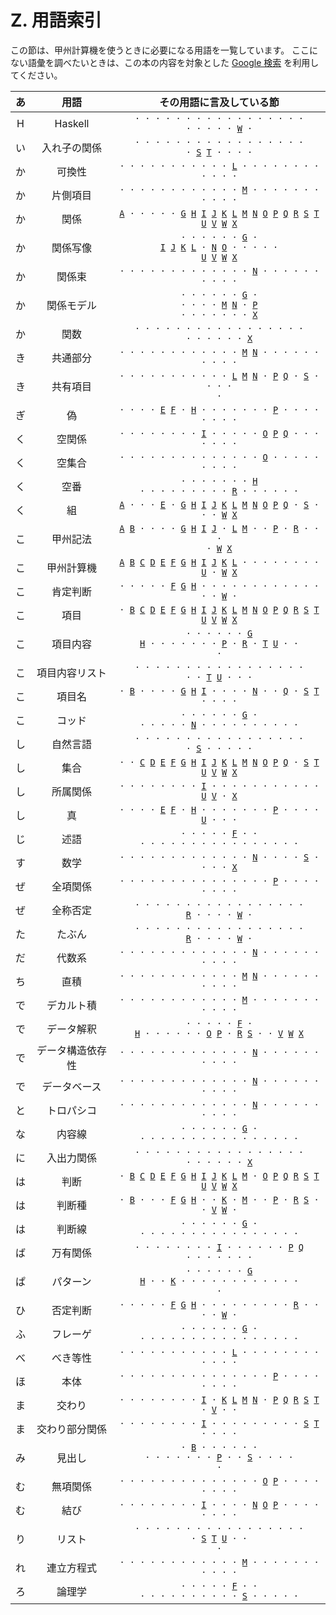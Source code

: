 # Z. 用語索引

この節は、甲州計算機を使うときに必要になる用語を一覧しています。
ここにない語彙を調べたいときは、この本の内容を対象とした
[Google 検索][Google] を利用してください。


| あ | 用語 | その用語に言及している節 |
|:---:|:---:|:---:|
| H | Haskell | <code>· · · · · · · · · · · · · · · · · · · · · · [W][W] ·</code> |
| い | 入れ子の関係 | <code>· · · · · · · · · · · · · · · · · · [S][S] [T][T] · · · ·</code> |
| か | 可換性 | <code>· · · · · · · · · · · [L][L] · · · · · · · · · · · ·</code> |
| か | 片側項目 | <code>· · · · · · · · · · · · [M][M] · · · · · · · · · · ·</code> |
| か | 関係 | <code>[A][A] · · · · · [G][G] [H][H] [I][I] [J][J] [K][K] [L][L] [M][M] [N][N] [O][O] [P][P] [Q][Q] [R][R] [S][S] [T][T] [U][U] [V][V] [W][W] [X][X]</code> |
| か | 関係写像 | <code>· · · · · · [G][G] · [I][I] [J][J] [K][K] [L][L] · [N][N] [O][O] · · · · · [U][U] [V][V] [W][W] [X][X]</code> |
| か | 関係束 | <code>· · · · · · · · · · · · · [N][N] · · · · · · · · · ·</code> |
| か | 関係モデル | <code>· · · · · · [G][G] · · · · · [M][M] [N][N] · [P][P] · · · · · · · [X][X]</code> |
| か | 関数 | <code>· · · · · · · · · · · · · · · · · · · · · · · [X][X]</code> |
| き | 共通部分 | <code>· · · · · · · · · · · · [M][M] [N][N] · · · · · · · · · ·</code> |
| き | 共有項目 | <code>· · · · · · · · · · · [L][L] [M][M] [N][N] · [P][P] [Q][Q] · [S][S] · · · · ·</code> |
| ぎ | 偽 | <code>· · · · [E][E] [F][F] · [H][H] · · · · · · · [P][P] · · · · · · · ·</code> |
| く | 空関係 | <code>· · · · · · · · [I][I] · · · · · [O][O] [P][P] [Q][Q] · · · · · · ·</code> |
| く | 空集合 | <code>· · · · · · · · · · · · · · [O][O] · · · · · · · · ·</code> |
| く | 空番 | <code>· · · · · · · [H][H] · · · · · · · · · [R][R] · · · · · ·</code> |
| く | 組 | <code>[A][A] · · · [E][E] · [G][G] [H][H] [I][I] [J][J] [K][K] [L][L] [M][M] [N][N] [O][O] [P][P] [Q][Q] · [S][S] · · · [W][W] [X][X]</code> |
| こ | 甲州記法 | <code>[A][A] [B][B] · · · · [G][G] [H][H] [I][I] [J][J] · [L][L] [M][M] · · [P][P] · [R][R] · · · · [W][W] [X][X]</code> |
| こ | 甲州計算機 | <code>[A][A] [B][B] [C][C] [D][D] [E][E] [F][F] [G][G] [H][H] [I][I] [J][J] [K][K] [L][L] · · · · · · · · [U][U] · [W][W] [X][X]</code> |
| こ | 肯定判断 | <code>· · · · · [F][F] [G][G] [H][H] · · · · · · · · · · · · · · [W][W] ·</code> |
| こ | 項目 | <code>· [B][B] [C][C] [D][D] [E][E] [F][F] [G][G] [H][H] [I][I] [J][J] [K][K] [L][L] [M][M] [N][N] [O][O] [P][P] [Q][Q] [R][R] [S][S] [T][T] [U][U] [V][V] [W][W] [X][X]</code> |
| こ | 項目内容 | <code>· · · · · · [G][G] [H][H] · · · · · · · [P][P] · [R][R] · [T][T] [U][U] · · ·</code> |
| こ | 項目内容リスト | <code>· · · · · · · · · · · · · · · · · · · [T][T] [U][U] · · ·</code> |
| こ | 項目名 | <code>· [B][B] · · · · [G][G] [H][H] [I][I] · · · · [N][N] · · [Q][Q] · [S][S] [T][T] · · · ·</code> |
| こ | コッド | <code>· · · · · · [G][G] · · · · · · [N][N] · · · · · · · · · ·</code> |
| し | 自然言語 | <code>· · · · · · · · · · · · · · · · · · [S][S] · · · · ·</code> |
| し | 集合 | <code>· · [C][C] [D][D] [E][E] [F][F] [G][G] [H][H] [I][I] [J][J] [K][K] [L][L] [M][M] [N][N] [O][O] [P][P] [Q][Q] · [S][S] [T][T] [U][U] [V][V] [W][W] [X][X]</code> |
| し | 所属関係 | <code>· · · · · · · · [I][I] · · · · · · · · · · · [U][U] [V][V] · [X][X]</code> |
| し | 真 | <code>· · · · [E][E] [F][F] · [H][H] · · · · · · · [P][P] · · · · [U][U] · · ·</code> |
| じ | 述語 | <code>· · · · · [F][F] · · · · · · · · · · · · · · · · · ·</code> |
| す | 数学 | <code>· · · · · · · · · · · · · [N][N] · · · · [S][S] · · · · [X][X]</code> |
| ぜ | 全項関係 | <code>· · · · · · · · · · · · · · · [P][P] · · · · · · · ·</code> |
| ぜ | 全称否定 | <code>· · · · · · · · · · · · · · · · · [R][R] · · · · [W][W] ·</code> |
| た | たぶん | <code>· · · · · · · · · · · · · · · · · [R][R] · · · · [W][W] ·</code> |
| だ | 代数系 | <code>· · · · · · · · · · · · · [N][N] · · · · · · · · · ·</code> |
| ち | 直積 | <code>· · · · · · · · · · · · [M][M] [N][N] · · · · · · · · · ·</code> |
| で | デカルト積 | <code>· · · · · · · · · · · · [M][M] · · · · · · · · · · ·</code> |
| で | データ解釈 | <code>· · · · · [F][F] · [H][H] · · · · · · [O][O] [P][P] · [R][R] [S][S] · · [V][V] [W][W] [X][X]</code> |
| で | データ構造依存性 | <code>· · · · · · · · · · · · · [N][N] · · · · · · · · · ·</code> |
| で | データベース | <code>· · · · · · · · · · · · · [N][N] · · · · · · · · · ·</code> |
| と | トロパシコ | <code>· · · · · · · · · · · · · [N][N] · · · · · · · · · ·</code> |
| な | 内容線 | <code>· · · · · · [G][G] · · · · · · · · · · · · · · · · ·</code> |
| に | 入出力関係 | <code>· · · · · · · · · · · · · · · · · · · · · · · [X][X]</code> |
| は | 判断 | <code>· [B][B] [C][C] [D][D] [E][E] [F][F] [G][G] [H][H] [I][I] [J][J] [K][K] [L][L] [M][M] · [O][O] [P][P] [Q][Q] [R][R] [S][S] [T][T] [U][U] [V][V] [W][W] [X][X]</code> |
| は | 判断種 | <code>· [B][B] · · · [F][F] [G][G] [H][H] · · [K][K] · [M][M] · · [P][P] · [R][R] [S][S] · · [V][V] [W][W] ·</code> |
| は | 判断線 | <code>· · · · · · [G][G] · · · · · · · · · · · · · · · · ·</code> |
| ば | 万有関係 | <code>· · · · · · · · [I][I] · · · · · · [P][P] [Q][Q] · · · · · · ·</code> |
| ぱ | パターン | <code>· · · · · · [G][G] [H][H] · · [K][K] · · · · · · · · · · · · ·</code> |
| ひ | 否定判断 | <code>· · · · · [F][F] [G][G] [H][H] · · · · · · · · · [R][R] · · · · [W][W] ·</code> |
| ふ | フレーゲ | <code>· · · · · · [G][G] · · · · · · · · · · · · · · · · ·</code> |
| べ | べき等性 | <code>· · · · · · · · · · · [L][L] · · · · · · · · · · · ·</code> |
| ほ | 本体 | <code>· · · · · · · · · · · · · · · [P][P] · · · · · · · ·</code> |
| ま | 交わり | <code>· · · · · · · · [I][I] · [K][K] [L][L] [M][M] [N][N] · [P][P] [Q][Q] [R][R] [S][S] [T][T] · [V][V] · ·</code> |
| ま | 交わり部分関係 | <code>· · · · · · · · [I][I] · · · · · · · · · [S][S] [T][T] · · · ·</code> |
| み | 見出し | <code>· [B][B] · · · · · · · · · · · · · [P][P] · · [S][S] · · · · ·</code> |
| む | 無項関係 | <code>· · · · · · · · · · · · · · [O][O] [P][P] · · · · · · · ·</code> |
| む | 結び | <code>· · · · · · · · [I][I] · · · · [N][N] [O][O] [P][P] · · · · · · · ·</code> |
| り | リスト | <code>· · · · · · · · · · · · · · · · · · [S][S] [T][T] [U][U] · · ·</code> |
| れ | 連立方程式 | <code>· · · · · · · · · · · · [M][M] · · · · · · · · · · ·</code> |
| ろ | 論理学 | <code>· · · · · [F][F] · · · · · · · · · · · · [S][S] · · · · ·</code> |


[A]: ../A
[B]: ../B
[C]: ../C
[D]: ../D
[E]: ../E
[F]: ../F
[G]: ../G
[H]: ../H
[I]: ../I
[J]: ../J
[K]: ../K
[L]: ../L
[M]: ../M
[N]: ../N
[O]: ../O
[P]: ../P
[Q]: ../Q
[R]: ../R
[S]: ../S
[T]: ../T
[U]: ../U
[V]: ../V
[W]: ../W
[X]: ../X

[Google]: https://www.google.com/cse/publicurl?cx=014037774401679920196:skkz2klef7o

